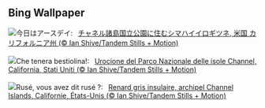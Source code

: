 ## Bing Wallpaper
![](https://www.bing.com/th?id=OHR.EarthDayFox_JA-JP5721458397_UHD.jpg&w=1000)今日はアースデイ:&nbsp;&ensp;[チャネル諸島国立公園に住むシマハイイロギツネ, 米国 カリフォルニア州 (© Ian Shive/Tandem Stills + Motion)](https://www.bing.com/th?id=OHR.EarthDayFox_JA-JP5721458397_UHD.jpg)
<br><br/>
![](https://www.bing.com/th?id=OHR.EarthDayFox_IT-IT5922500776_UHD.jpg&w=1000)Che tenera bestiolina!:&nbsp;&ensp;[Urocione del Parco Nazionale delle isole Channel, California, Stati Uniti (© Ian Shive/Tandem Stills + Motion)](https://www.bing.com/th?id=OHR.EarthDayFox_IT-IT5922500776_UHD.jpg)
<br><br/>
![](https://www.bing.com/th?id=OHR.EarthDayFox_FR-FR1316341314_UHD.jpg&w=1000)Rusé, vous avez dit rusé ?:&nbsp;&ensp;[Renard gris insulaire, archipel Channel Islands, Californie, États-Unis (© Ian Shive/Tandem Stills + Motion)](https://www.bing.com/th?id=OHR.EarthDayFox_FR-FR1316341314_UHD.jpg)
<br><br/>
